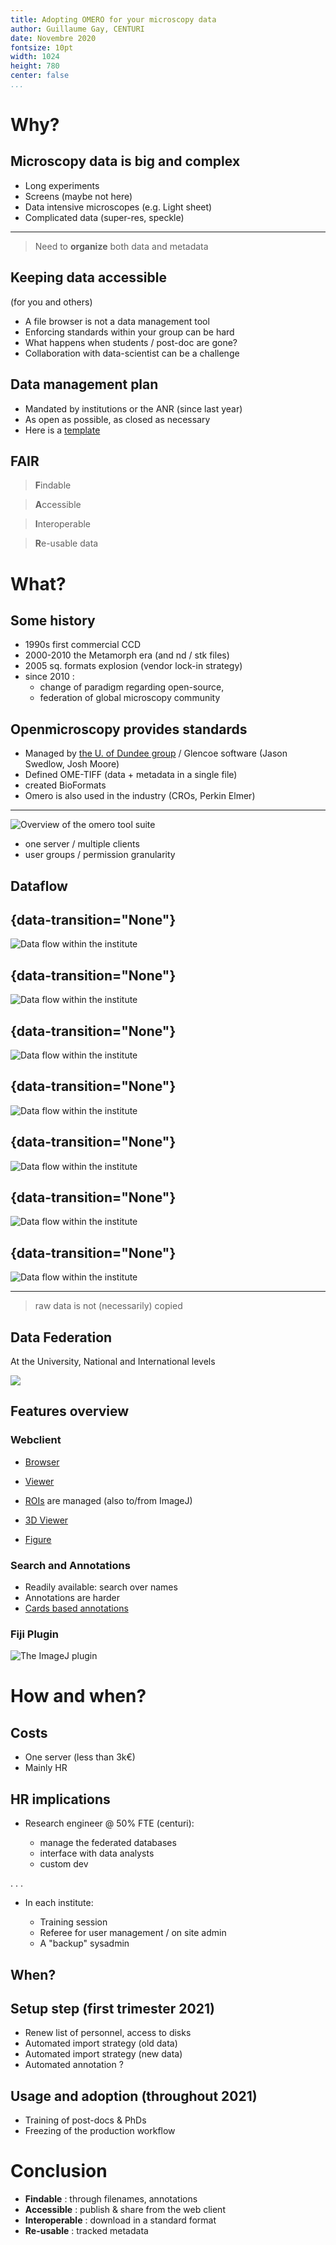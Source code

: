 ```yaml
---
title: Adopting OMERO for your microscopy data
author: Guillaume Gay, CENTURI
date: Novembre 2020
fontsize: 10pt
width: 1024
height: 780
center: false
...
```




# Why?

## Microscopy data is big and complex

* Long experiments
* Screens (maybe not here)
* Data intensive microscopes (e.g. Light sheet)
* Complicated data (super-res, speckle)

---------

> Need to **organize** both data and metadata


## Keeping data accessible

(for you and others)

* A file browser is not a data management tool
* Enforcing standards within your group can be hard
* What happens when students / post-doc are gone?
* Collaboration with data-scientist can be a challenge

## Data management plan

* Mandated by institutions or the ANR (since last year)
* As open as possible, as closed as necessary
* Here is a [template](https://dmp.opidor.fr/template_export/1858712127.pdf)


## FAIR

> **F**indable

> **A**ccessible

> **I**nteroperable

> **R**e-usable data


# What?

## Some history

- 1990s first commercial CCD
- 2000-2010 the Metamorph era (and nd / stk files)
- 2005 sq. formats explosion (vendor lock-in strategy)
- since 2010 :
  * change of paradigm regarding open-source,
  * federation of global microscopy community


## Openmicroscopy provides standards

- Managed by [the U. of Dundee group](https://www.openmicroscopy.org/) / Glencoe software (Jason Swedlow, Josh Moore)
- Defined OME-TIFF (data + metadata in a single file)
- created BioFormats
- Omero is also used in the industry (CROs, Perkin Elmer)


------------------


![Overview of the omero tool suite](images/omero-overview.png)


* one server / multiple clients
* user groups / permission granularity

## Dataflow

## {data-transition="None"}

![Data flow within the institute](images/site_architecture1.png)

## {data-transition="None"}

![Data flow within the institute](images/site_architecture2.png)

## {data-transition="None"}

![Data flow within the institute](images/site_architecture3.png)

## {data-transition="None"}

![Data flow within the institute](images/site_architecture4.png)

## {data-transition="None"}

![Data flow within the institute](images/site_architecture5.png)

## {data-transition="None"}

![Data flow within the institute](images/site_architecture6.png)

## {data-transition="None"}

![Data flow within the institute](images/site_architecture7.png)

--------


> raw data is not (necessarily) copied


## Data Federation

At the University, National and International levels

![](images/federation.png)


## Features overview

### Webclient

* [Browser](https://centuri-engineering.univ-amu.fr/omero/)

* [Viewer](https://centuri-engineering.univ-amu.fr/omero/webclient/img_detail/18498/?dataset=892)

* [ROIs](https://centuri-engineering.univ-amu.fr/omero/webclient/img_detail/23604/?dataset=1249) are managed (also to/from ImageJ)

* [3D Viewer](https://centuri-engineering.univ-amu.fr/omero/fpbioimage/viewer/11063/)

* [Figure](https://centuri-engineering.univ-amu.fr/omero/figure/file/141436)

### Search and Annotations

* Readily available: search over names
* Annotations are harder
* [Cards based annotations](https://centuri-engineering.univ-amu.fr/cataloger/)


### Fiji Plugin

![The ImageJ plugin](images/fiji_client.png)


# How and when?


## Costs

* One server (less than 3k€)
* Mainly HR

## HR implications

* Research engineer @ 50% FTE (centuri):

  - manage the federated databases
  - interface with data analysts
  - custom dev

. . .

* In each institute:

  - Training session
  - Referee for user management / on site admin
  - A "backup" sysadmin


## When?

## Setup step (first trimester 2021)

* Renew list of personnel, access to disks
* Automated import strategy (old data)
* Automated import strategy (new data)
* Automated annotation ?

## Usage and adoption (throughout 2021)

* Training of post-docs & PhDs
* Freezing of the production workflow


# Conclusion


* **Findable** : through filenames, annotations
* **Accessible** : publish & share from the web client
* **Interoperable** : download in a standard format
* **Re-usable** : tracked metadata
